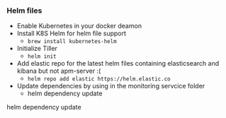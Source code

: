 ### Helm files 

- Enable Kubernetes in your docker deamon
- Install K8S Helm for helm file support
  - `brew install kubernetes-helm`
- Initialize Tiller 
  - `helm init`
- Add elastic repo for the latest helm files containing elasticsearch and kibana but not apm-server :(
  - `helm repo add elastic https://helm.elastic.co`
- Update dependencies by using in the monitoring servcice folder
  - helm dependency update

 

helm dependency update
